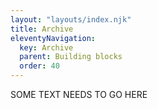 ```yaml
---
layout: "layouts/index.njk"
title: Archive
eleventyNavigation:
  key: Archive
  parent: Building blocks
  order: 40
---
```


SOME TEXT NEEDS TO GO HERE

